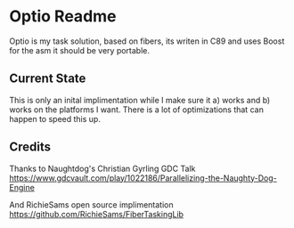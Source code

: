 # Optio Readme

Optio is my task solution, based on fibers, its writen in C89 and uses Boost
for the asm it should be very portable.

## Current State

This is only an inital implimentation while I make sure it a) works and b) works
on the platforms I want. There is a lot of optimizations that can happen to speed
this up.

## Credits

Thanks to Naughtdog's Christian Gyrling GDC Talk
https://www.gdcvault.com/play/1022186/Parallelizing-the-Naughty-Dog-Engine

And RichieSams open source implimentation
https://github.com/RichieSams/FiberTaskingLib
